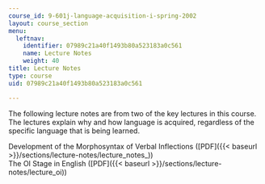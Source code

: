 ```yaml
---
course_id: 9-601j-language-acquisition-i-spring-2002
layout: course_section
menu:
  leftnav:
    identifier: 07989c21a40f1493b80a523183a0c561
    name: Lecture Notes
    weight: 40
title: Lecture Notes
type: course
uid: 07989c21a40f1493b80a523183a0c561

---
```


The following lecture notes are from two of the key lectures in this course. The lectures explain why and how language is acquired, regardless of the specific language that is being learned.

Development of the Morphosyntax of Verbal Inflections ([PDF]({{< baseurl >}}/sections/lecture-notes/lecture_notes_))  
The OI Stage in English ([PDF]({{< baseurl >}}/sections/lecture-notes/lecture_oi))